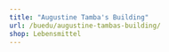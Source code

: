 ```yaml
---
title: "Augustine Tamba's Building"
url: /buedu/augustine-tambas-building/
shop: Lebensmittel
---
```

